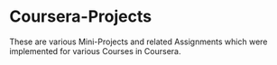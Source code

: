 # Coursera-Projects
These are various Mini-Projects and related Assignments which were implemented for various Courses in Coursera.
